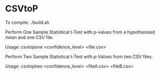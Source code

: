 # CSVtoP

To compile: ./build.sh 


Perform One Sample Statistical t-Test with p-values from a hypothesised mean and one CSV file.

Usage: csvtopone <confidence_level> <mean> <file.csv>


Perform Two Sample Statistical t-Test with p-Values from two CSV files.

Usage: csvtoptwo <confidence_level> <fileA.csv> <fileB.csv>
